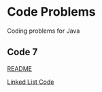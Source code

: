 # Code Problems

Coding problems for Java

## Code 7

[README](linkedList%2Fsrc%2Fmain%2Fresources%2FREADME.md)

[Linked List Code](linkedList%2Fsrc%2Fmain%2Fjava%2FLinkedList)
